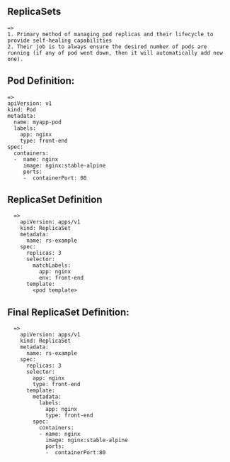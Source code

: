 ## ReplicaSets
    =>
    1. Primary method of managing pod replicas and their lifecycle to provide self-healing capabilities
    2. Their job is to always ensure the desired number of pods are running (if any of pod went down, then it will automatically add new one).


## Pod Definition:
    => 
    apiVersion: v1
    kind: Pod
    metadata:
      name: myapp-pod
      labels:
        app: nginx
        type: front-end
    spec:
      containers:
      -  name: nginx
         image: nginx:stable-alpine
         ports:
         -  containerPort: 80


## ReplicaSet Definition
      =>
        apiVersion: apps/v1
        kind: ReplicaSet
        metadata:
          name: rs-example
        spec:
          replicas: 3
          selector:
            matchLabels:
              app: nginx
              env: front-end
          template:
            <pod template>


## Final ReplicaSet Definition:
      =>
        apiVersion: apps/v1
        kind: ReplicaSet
        metadata:
          name: rs-example
        spec:
          replicas: 3
          selector:
            app: nginx
            type: front-end
          template:
            metadata:
              labels:
                app: nginx
                type: front-end
            spec:
              containers:
              - name: nginx
                image: nginx:stable-alpine
                ports:
                -  containerPort:80
        
        
